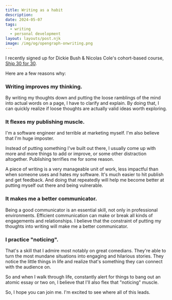 ```yaml
---
title: Writing as a habit
description:
date: 2024-05-07
tags:
  - writing
  - personal development
layout: layouts/post.njk
image: /img/og/opengraph-onwriting.png
---
```


I recently signed up for Dickie Bush & Nicolas Cole's cohort-based course, [Ship 30 for 30](https://www.ship30for30.com/).

Here are a few reasons why:

### Writing improves my thinking.

By writing my thoughts down and putting the loose ramblings of the mind into actual words on a page, I have to clarify and explain. By doing that, I can quickly realize if loose thoughts are actually valid ideas worth exploring.

### It flexes my publishing muscle.

I'm a software engineer and terrible at marketing myself. I'm also believe that I'm huge imposter.

Instead of putting something I've built out there, I usually come up with more and more things to add or improve, or some other distraction altogether. Publishing terrifies me for some reason.

A piece of writing is a very manageable unit of work, less impactful than when someone uses and hates my software. It's much easier to hit publish and get feedback. And doing that repeatedly will help me become better at putting myself out there and being vulnerable.

### It makes me a better communicator.

Being a good communicator is an essential skill, not only in professional environments. Efficient communication can make or break all kinds of engagements and relationships. I believe that the constraint of putting my thoughts into writing will make me a better communicator.

### I practice "noticing".

That's a skill that I admire most notably on great comedians. They're able to turn the most mundane situations into engaging and hilarious stories. They notice the little things in life and realize that's something they can connect with the audience on.

So and when I walk through life, constantly alert for things to bang out an atomic essay or two on, I believe that I'll also flex that "noticing" muscle.

So, I hope you can join me. I'm excited to see where all of this leads.
